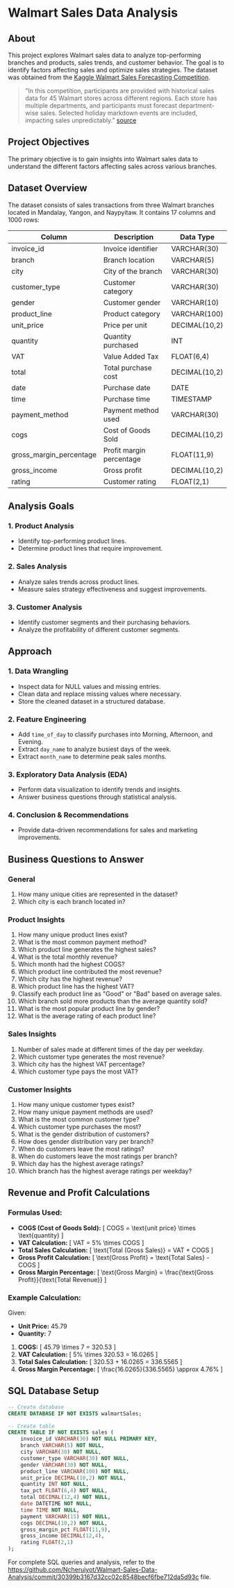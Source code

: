 # Walmart Sales Data Analysis

## About

This project explores Walmart sales data to analyze top-performing branches and products, sales trends, and customer behavior. The goal is to identify factors affecting sales and optimize sales strategies. The dataset was obtained from the [Kaggle Walmart Sales Forecasting Competition](https://www.kaggle.com/c/walmart-recruiting-store-sales-forecasting).

> "In this competition, participants are provided with historical sales data for 45 Walmart stores across different regions. Each store has multiple departments, and participants must forecast department-wise sales. Selected holiday markdown events are included, impacting sales unpredictably." [source](https://www.kaggle.com/c/walmart-recruiting-store-sales-forecasting)

## Project Objectives

The primary objective is to gain insights into Walmart sales data to understand the different factors affecting sales across various branches.

## Dataset Overview

The dataset consists of sales transactions from three Walmart branches located in Mandalay, Yangon, and Naypyitaw. It contains 17 columns and 1000 rows:

| Column                  | Description                             | Data Type      |
|-------------------------|-----------------------------------------|---------------|
| invoice_id              | Invoice identifier                      | VARCHAR(30)   |
| branch                  | Branch location                         | VARCHAR(5)    |
| city                    | City of the branch                      | VARCHAR(30)   |
| customer_type           | Customer category                       | VARCHAR(30)   |
| gender                  | Customer gender                         | VARCHAR(10)   |
| product_line            | Product category                        | VARCHAR(100)  |
| unit_price              | Price per unit                          | DECIMAL(10,2) |
| quantity                | Quantity purchased                      | INT           |
| VAT                     | Value Added Tax                         | FLOAT(6,4)    |
| total                   | Total purchase cost                     | DECIMAL(10,2) |
| date                    | Purchase date                           | DATE          |
| time                    | Purchase time                           | TIMESTAMP     |
| payment_method          | Payment method used                     | VARCHAR(30)   |
| cogs                    | Cost of Goods Sold                      | DECIMAL(10,2) |
| gross_margin_percentage | Profit margin percentage                | FLOAT(11,9)   |
| gross_income            | Gross profit                            | DECIMAL(10,2) |
| rating                  | Customer rating                         | FLOAT(2,1)    |

## Analysis Goals

### 1. Product Analysis
- Identify top-performing product lines.
- Determine product lines that require improvement.

### 2. Sales Analysis
- Analyze sales trends across product lines.
- Measure sales strategy effectiveness and suggest improvements.

### 3. Customer Analysis
- Identify customer segments and their purchasing behaviors.
- Analyze the profitability of different customer segments.

## Approach

### 1. Data Wrangling
- Inspect data for NULL values and missing entries.
- Clean data and replace missing values where necessary.
- Store the cleaned dataset in a structured database.

### 2. Feature Engineering
- Add `time_of_day` to classify purchases into Morning, Afternoon, and Evening.
- Extract `day_name` to analyze busiest days of the week.
- Extract `month_name` to determine peak sales months.

### 3. Exploratory Data Analysis (EDA)
- Perform data visualization to identify trends and insights.
- Answer business questions through statistical analysis.

### 4. Conclusion & Recommendations
- Provide data-driven recommendations for sales and marketing improvements.

## Business Questions to Answer

### General
1. How many unique cities are represented in the dataset?
2. Which city is each branch located in?

### Product Insights
1. How many unique product lines exist?
2. What is the most common payment method?
3. Which product line generates the highest sales?
4. What is the total monthly revenue?
5. Which month had the highest COGS?
6. Which product line contributed the most revenue?
7. Which city has the highest revenue?
8. Which product line has the highest VAT?
9. Classify each product line as "Good" or "Bad" based on average sales.
10. Which branch sold more products than the average quantity sold?
11. What is the most popular product line by gender?
12. What is the average rating of each product line?

### Sales Insights
1. Number of sales made at different times of the day per weekday.
2. Which customer type generates the most revenue?
3. Which city has the highest VAT percentage?
4. Which customer type pays the most VAT?

### Customer Insights
1. How many unique customer types exist?
2. How many unique payment methods are used?
3. What is the most common customer type?
4. Which customer type purchases the most?
5. What is the gender distribution of customers?
6. How does gender distribution vary per branch?
7. When do customers leave the most ratings?
8. When do customers leave the most ratings per branch?
9. Which day has the highest average ratings?
10. Which branch has the highest average ratings per weekday?

## Revenue and Profit Calculations

### Formulas Used:
- **COGS (Cost of Goods Sold):**
  \[ COGS = \text{unit price} \times \text{quantity} \]
- **VAT Calculation:**
  \[ VAT = 5\% \times COGS \]
- **Total Sales Calculation:**
  \[ \text{Total (Gross Sales)} = VAT + COGS \]
- **Gross Profit Calculation:**
  \[ \text{Gross Profit} = \text{Total Sales} - COGS \]
- **Gross Margin Percentage:**
  \[ \text{Gross Margin} = \frac{\text{Gross Profit}}{\text{Total Revenue}} \]

### Example Calculation:
Given:
- **Unit Price:** $45.79$
- **Quantity:** $7$

1. **COGS:**
   \[ 45.79 \times 7 = 320.53 \]
2. **VAT Calculation:**
   \[ 5\% \times 320.53 = 16.0265 \]
3. **Total Sales Calculation:**
   \[ 320.53 + 16.0265 = 336.5565 \]
4. **Gross Margin Percentage:**
   \[ \frac{16.0265}{336.5565} \approx 4.76\% \]

## SQL Database Setup

```sql
-- Create database
CREATE DATABASE IF NOT EXISTS walmartSales;

-- Create table
CREATE TABLE IF NOT EXISTS sales (
    invoice_id VARCHAR(30) NOT NULL PRIMARY KEY,
    branch VARCHAR(5) NOT NULL,
    city VARCHAR(30) NOT NULL,
    customer_type VARCHAR(30) NOT NULL,
    gender VARCHAR(30) NOT NULL,
    product_line VARCHAR(100) NOT NULL,
    unit_price DECIMAL(10,2) NOT NULL,
    quantity INT NOT NULL,
    tax_pct FLOAT(6,4) NOT NULL,
    total DECIMAL(12,4) NOT NULL,
    date DATETIME NOT NULL,
    time TIME NOT NULL,
    payment VARCHAR(15) NOT NULL,
    cogs DECIMAL(10,2) NOT NULL,
    gross_margin_pct FLOAT(11,9),
    gross_income DECIMAL(12,4),
    rating FLOAT(2,1)
);
```

For complete SQL queries and analysis, refer to the https://github.com/Ncheruiyot/Walmart-Sales-Data-Analysis/commit/30399b3167d32cc02c8548becf6fbe712da5d93c file.
